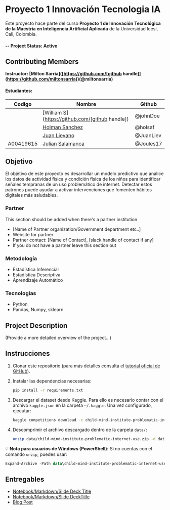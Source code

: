 # Proyecto 1 Innovación Tecnologia IA
Este proyecto hace parte del curso **Proyecto 1 de Innovación Tecnológica de la Maestría en Inteligencia Artificial Aplicada** de la Universidad Icesi, Cali, Colombia.

#### -- Project Status: Active

## Contributing Members

**Instructor: [Milton Sarria]([https://github.com/[github handle]](https://github.com/miltonsarria))(@miltonsarria)**

#### Estudiantes:

|Codigo   |Nombre     |  Github   | 
|---------|---------|-----------------|
||[William S](https://github.com/[github handle])| @johnDoe        |
||[Holman Sanchez](https://github.com/holsaf) |     @holsaf    |
||[Juan Lievano](https://github.com/JuanLiev) |     @JuanLiev    |
|A00419615|[Julian Salamanca](https://github.com/Joules17) |     @Joules17    |



## Objetivo
El objetivo de este proyecto es desarrollar un modelo predictivo que analice los datos de actividad física y condición física de los niños para identificar señales tempranas de un uso problemático de internet. Detectar estos patrones puede ayudar a activar intervenciones que fomenten hábitos digitales más saludables. 

### Partner
This section should be added when there's a partner institution 
* [Name of Partner organization/Government department etc..]
* Website for partner
* Partner contact: [Name of Contact], [slack handle of contact if any]
* If you do not have a partner leave this section out

### Metodología
* Estadística Inferencial
* Estadística Descriptiva
* Aprendizaje Automático

### Tecnologías
* Python
* Pandas, Numpy, sklearn

## Project Description
(Provide a more detailed overview of the project...)

## Instrucciones

1. Clonar este repositorio (para más detalles consulta el [tutorial oficial de GitHub](https://help.github.com/articles/cloning-a-repository/)).

2. Instalar las dependencias necesarias:

   ```bash
   pip install -r requirements.txt
   ```

3. Descargar el dataset desde Kaggle. Para ello es necesario contar con el archivo `kaggle.json` en la carpeta `~/.kaggle`. Una vez configurado, ejecutar:

   ```bash
   kaggle competitions download -c child-mind-institute-problematic-internet-use -p data/
   ```

4. Descomprimir el archivo descargado dentro de la carpeta `data/`:

   ```bash
   unzip data/child-mind-institute-problematic-internet-use.zip -d data/
   ```

💡 **Nota para usuarios de Windows (PowerShell):**
Si no cuentas con el comando `unzip`, puedes usar:

```powershell
Expand-Archive -Path data\child-mind-institute-problematic-internet-use.zip -DestinationPath data\
```


## Entregables
* [Notebook/Markdown/Slide Deck Title](link)
* [Notebook/Markdown/Slide DeckTitle](link)
* [Blog Post](link)